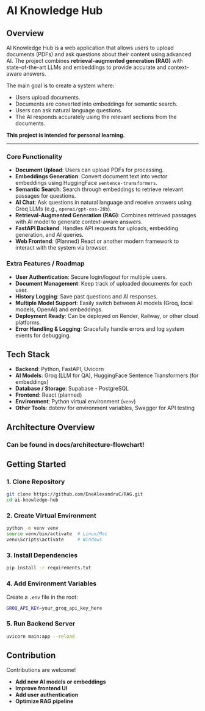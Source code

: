 # AI Knowledge Hub

## Overview

AI Knowledge Hub is a web application that allows users to upload documents (PDFs) and ask questions about their content using advanced AI. The project combines **retrieval-augmented generation (RAG)** with state-of-the-art LLMs and embeddings to provide accurate and context-aware answers.

The main goal is to create a system where:

- Users upload documents.
- Documents are converted into embeddings for semantic search.
- Users can ask natural language questions.
- The AI responds accurately using the relevant sections from the documents.

**This project is intended for personal learning.**

---

### Core Functionality

- **Document Upload**: Users can upload PDFs for processing.
- **Embeddings Generation**: Convert document text into vector embeddings using HuggingFace `sentence-transformers`.
- **Semantic Search**: Search through embeddings to retrieve relevant passages for questions.
- **AI Chat**: Ask questions in natural language and receive answers using Groq LLMs (e.g., `openai/gpt-oss-20b`).
- **Retrieval-Augmented Generation (RAG)**: Combines retrieved passages with AI model to generate context-aware answers.
- **FastAPI Backend**: Handles API requests for uploads, embedding generation, and AI queries.
- **Web Frontend**: (Planned) React or another modern framework to interact with the system via browser.

### Extra Features / Roadmap

- **User Authentication**: Secure login/logout for multiple users.
- **Document Management**: Keep track of uploaded documents for each user.
- **History Logging**: Save past questions and AI responses.
- **Multiple Model Support**: Easily switch between AI models (Groq, local models, OpenAI) and embeddings.
- **Deployment Ready**: Can be deployed on Render, Railway, or other cloud platforms.
- **Error Handling & Logging**: Gracefully handle errors and log system events for debugging.

## Tech Stack

- **Backend**: Python, FastAPI, Uvicorn
- **AI Models**: Groq (LLM for QA), HuggingFace Sentence Transformers (for embeddings)
- **Database / Storage**: Supabase - PostgreSQL
- **Frontend**: React (planned)
- **Environment**: Python virtual environment (`venv`)
- **Other Tools**: dotenv for environment variables, Swagger for API testing

## Architecture Overview

### Can be found in docs/architecture-flowchart!

## Getting Started

### 1. Clone Repository

```bash
git clone https://github.com/EneAlexandruC/RAG.git
cd ai-knowledge-hub
```

### 2. Create Virtual Environment

```bash
python -m venv venv
source venv/bin/activate  # Linux/Mac
venv\Scripts\activate     # Windows
```

### 3. Install Dependencies

```bash
pip install -r requirements.txt
```

### 4. Add Environment Variables

Create a `.env` file in the root:

```bash
GROQ_API_KEY=your_groq_api_key_here
```

### 5. Run Backend Server

```bash
uvicorn main:app --reload
```

## Contribution

Contributions are welcome!

- **Add new AI models or embeddings**
- **Improve frontend UI**
- **Add user authentication**
- **Optimize RAG pipeline**
